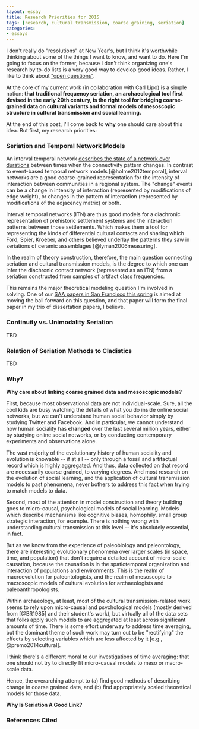 ```yaml
---
layout: essay
title: Research Priorities for 2015
tags: [research, cultural transmission, coarse graining, seriation]
categories: 
- essays
---
```



I don't really do "resolutions" at New Year's, but I think it's worthwhile thinking about some of the things I want to know, and want to do.  Here I'm going to focus on the former, because I don't think organizing one's research by to-do lists is a very good way to develop good ideas.  Rather, I like to think about ["open questions"](/openproblems.html).  

At the core of my current work (in collaboration with Carl Lipo) is a simple notion:  **that traditional frequency seriation, an archaeological tool first devised in the early 20th century, is the right tool for bridging coarse-grained data on cultural variants and formal models of mesoscopic structure in cultural transmission and social learning.**

At the end of this post, I'll come back to **why** one should care about this idea. But first, my research priorities:


### Seriation and Temporal Network Models ###

An interval temporal network [describes the state of a network over durations](/project:coarse%20grained%20model/model:seriationct/experiment:experiment-seriationct/2014/07/13/seriationct-temporal-model.html) between times when the connectivity pattern changes.  In contrast to event-based temporal network models [@holme2012temporal], interval networks are a good coarse-grained representation for the intensity of interaction between communities in a regional system.  The "change" events can be a change in intensity of interaction (represented by modifications of edge weight), or changes in the pattern of interaction (represented by modifications of the adjacency matrix) or both.  

Interval temporal networks (ITN) are thus good models for a diachronic representation of prehistoric settlement systems and the interaction patterns between those settlements.  Which makes them a tool for representing the kinds of differential cultural contacts and sharing which Ford, Spier, Kroeber, and others believed underlay the patterns they saw in seriations of ceramic assemblages [@lyman2006measuring].  

In the realm of theory construction, therefore, the main question connecting seriation and cultural transmission models, is the degree to which one can infer the diachronic contact network (represented as an ITN) from a seriation constructed from samples of artifact class frequencies.  

This remains the major theoretical modeling question I'm involved in solving.  One of our [SAA papers in San Francisco this spring](/essays/2014/08/29/saa2015-abstracts.html) is aimed at moving the ball forward on this question, and that paper will form the final paper in my trio of dissertation papers, I believe.  

### Continuity vs. Unimodality Seriation ###

TBD

### Relation of Seriation Methods to Cladistics ###

TBD


### Why? ###

**Why care about linking coarse grained data and mesoscopic models?**

First, because most observational data are not individual-scale.  Sure, all the cool kids are busy watching the details of what you do inside online social networks, but we can't understand human social behavior simply by studying Twitter and Facebook.  And in particular, we cannot understand how human sociality has **changed** over the last several million years, either by studying online social networks, or by conducting contemporary experiments and observations alone.  

The vast majority of the evolutionary history of human sociality and evolution is knowable -- if at all -- only through a fossil and artifactual record which is highly aggregated.  And thus, data collected on that record are necessarily coarse grained, to varying degrees. And most research on the evolution of social learning, and the application of cultural transmission models to past phenomena, never bothers to address this fact when trying to match models to data.

Second, most of the attention in model construction and theory building goes to micro-causal, psychological models of social learning.  Models which describe mechanisms like cognitive biases, homophily, small group strategic interaction, for example.  There is nothing wrong with understanding cultural transmission at this level -- it's absolutely essential, in fact.  

But as we know from the experience of paleobiology and paleontology, there are interesting evolutionary phenomena over larger scales (in space, time, and population) that don't require a detailed account of micro-scale causation, because the causation is in the spatiotemporal organization and interaction of populations and environments.  This is the realm of macroevolution for paleontologists, and the realm of mesoscopic to macroscopic models of cultural evolution for archaeologists and paleoanthropologists.  

Within archaeology, at least, most of the cultural transmission-related work seems to rely upon micro-causal and psychological models (mostly derived from [@BR1985] and their student's work), but virtually all of the data sets that folks apply such models to are aggregated at least across significant amounts of time.  There is some effort underway to address time averaging, but the dominant theme of such work may turn out to be "rectifying" the effects by selecting variables which are less affected by it [e.g., @premo2014cultural]. 

I think there's a different moral to our investigations of time averaging:  that one should not try to directly fit micro-causal models to meso or macro-scale data.  

Hence, the overarching attempt to (a) find good methods of describing change in coarse grained data, and (b) find appropriately scaled theoretical models for those data.  


**Why Is Seriation A Good Link?**



### References Cited ###



